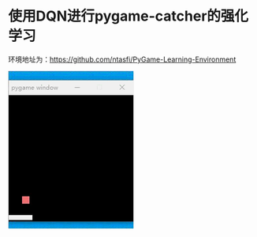 # 使用DQN进行pygame-catcher的强化学习
环境地址为：https://github.com/ntasfi/PyGame-Learning-Environment

![效果](https://github.com/1084667371/parl/blob/master/Catcher.gif)
